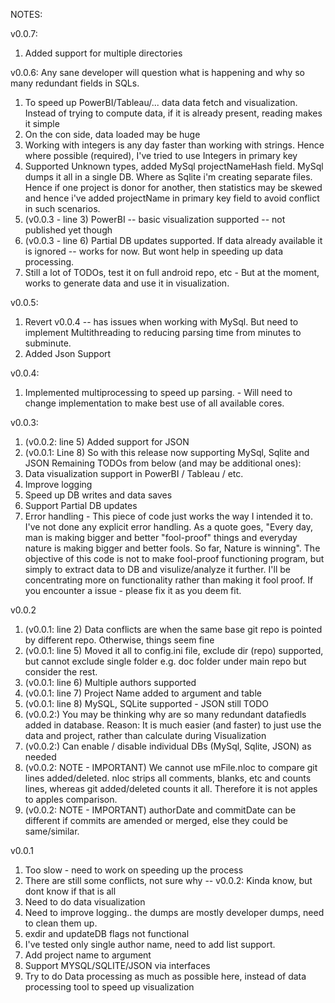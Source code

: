 NOTES: 

v0.0.7:
1. Added support for multiple directories

v0.0.6:
Any sane developer will question what is happening and why so many redundant fields in SQLs.
1. To speed up PowerBI/Tableau/... data data fetch and visualization. Instead of trying to compute data, if it is already present, reading makes it simple
2. On the con side, data loaded may be huge
3. Working with integers is any day faster than working with strings. Hence where possible (required), I've tried to use Integers in primary key
4. Supported Unknown types, added MySql projectNameHash field. MySql dumps it all in a single DB. Where as Sqlite i'm creating separate files. Hence if one project is donor for another, then statistics may be skewed and hence i've added projectName in primary key field to avoid conflict in such scenarios.
5. (v0.0.3 - line 3) PowerBI -- basic visualization supported -- not published yet though
6. (v0.0.3 - line 6) Partial DB updates supported. If data already available it is ignored -- works for now. But wont help in speeding up data processing.
7. Still a lot of TODOs, test it on full android repo, etc - But at the moment, works to generate data and use it in visualization.

v0.0.5:
1. Revert v0.0.4 -- has issues when working with MySql. But need to implement Multithreading to reducing parsing time from minutes to subminute.
2. Added Json Support

v0.0.4:
1. Implemented multiprocessing to speed up parsing. - Will need to change implementation to make best use of all available cores.

v0.0.3:
1. (v0.0.2: line 5) Added support for JSON
2. (v0.0.1: Line 8) So with this release now supporting MySql, Sqlite and JSON
Remaining TODOs from below (and may be additional ones):
3. Data visualization support in PowerBI / Tableau / etc.
4. Improve logging
5. Speed up DB writes and data saves
6. Support Partial DB updates
7. Error handling - This piece of code just works the way I intended it to. I've not done any explicit error handling. 
As a quote goes, "Every day, man is making bigger and better "fool-proof" things and everyday nature is making bigger and better fools. So far, Nature is winning".
The objective of this code is not to make fool-proof functioning program, but simply to extract data to DB and visulize/analyze it further. I'll be concentrating more on functionality rather than making it fool proof.
If you encounter a issue - please fix it as you deem fit.


v0.0.2

1. (v0.0.1: line 2) Data conflicts are when the same base git repo is pointed by different repo. Otherwise, things seem fine
2. (v0.0.1: line 5) Moved it all to config.ini file, exclude dir (repo) supported, but cannot exclude single folder e.g. doc folder under main repo but consider the rest.
3. (v0.0.1: line 6) Multiple authors supported
4. (v0.0.1: line 7) Project Name added to argument and table
5. (v0.0.1: line 8) MySQL, SQLite supported - JSON still TODO
6. (v0.0.2:) You may be thinking why are so many redundant datafiedls added in database. Reason: It is much easier (and faster) to just use the data and project, rather than calculate during Visualization
7. (v0.0.2:) Can enable / disable individual DBs (MySql, Sqlite, JSON) as needed
8. (v0.0.2: NOTE - IMPORTANT) We cannot use mFile.nloc to compare git lines added/deleted. nloc strips all comments, blanks, etc and counts lines, whereas git added/deleted counts it all. Therefore it is not apples to apples comparison.
9. (v0.0.2: NOTE - IMPORTANT) authorDate and commitDate can be different if commits are amended or merged, else they could be same/similar.

v0.0.1

1. Too slow - need to work on speeding up the process
2. There are still some conflicts, not sure why  -- v0.0.2: Kinda know, but dont know if that is all
3. Need to do data visualization
4. Need to improve logging.. the dumps are mostly developer dumps, need to clean them up.
5. exdir and updateDB flags not functional
6. I've tested only single author name, need to add list support.
7. Add project name to argument
8. Support MYSQL/SQLITE/JSON via interfaces
9. Try to do Data processing as much as possible here, instead of data processing tool to speed up visualization
